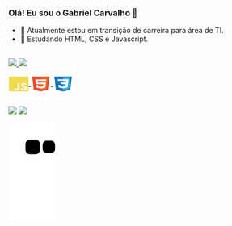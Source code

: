 
### Olá! Eu sou o Gabriel Carvalho 👋

 - 🔭 Atualmente estou em transição de carreira para área de TI.
 - 🌱 Estudando HTML, CSS e Javascript.

##
<div align="left">
  <a href="https://github.com/scarvalhogabriel">
  <img height="150em" src="https://github-readme-stats.vercel.app/api?username=scarvalhogabriel&show_icons=true&theme=github_dark"/>
  <img height="150em" src="https://github-readme-stats.vercel.app/api/top-langs/?username=scarvalhogabriel&layout=compact&langs_count=7&theme=github_dark"/>
  
 
  <div style="display: inline_block"><br>
  <img align="center" alt="Gabriel-Js" height="30" width="40" src="https://raw.githubusercontent.com/devicons/devicon/master/icons/javascript/javascript-plain.svg">
  <img align="center" alt="Gabriel-HTML" height="30" width="40" src="https://raw.githubusercontent.com/devicons/devicon/master/icons/html5/html5-original.svg">
  <img align="center" alt="Gabriel-CSS" height="30" width="40" src="https://raw.githubusercontent.com/devicons/devicon/master/icons/css3/css3-original.svg">
</div>
  
  ##
  
  <div> 
  
<a href = "mailto:scarvalho.gabriel@gmail.com"><img src="https://img.shields.io/badge/-Gmail-%23333?style=for-the-badge&logo=gmail&logoColor=white" target="_blank"></a>
<a href="https://www.linkedin.com/in/gabriel-carvalho-0098b5201/" target="_blank"><img src="https://img.shields.io/badge/-LinkedIn-%230077B5?style=for-the-badge&logo=linkedin&logoColor=white" target="_blank"></a> 
   
![Snake animation](https://github.com/scarvalhogabriel/scarvalhogabriel/blob/output/github-contribution-grid-snake.svg)
   
  </div> 
